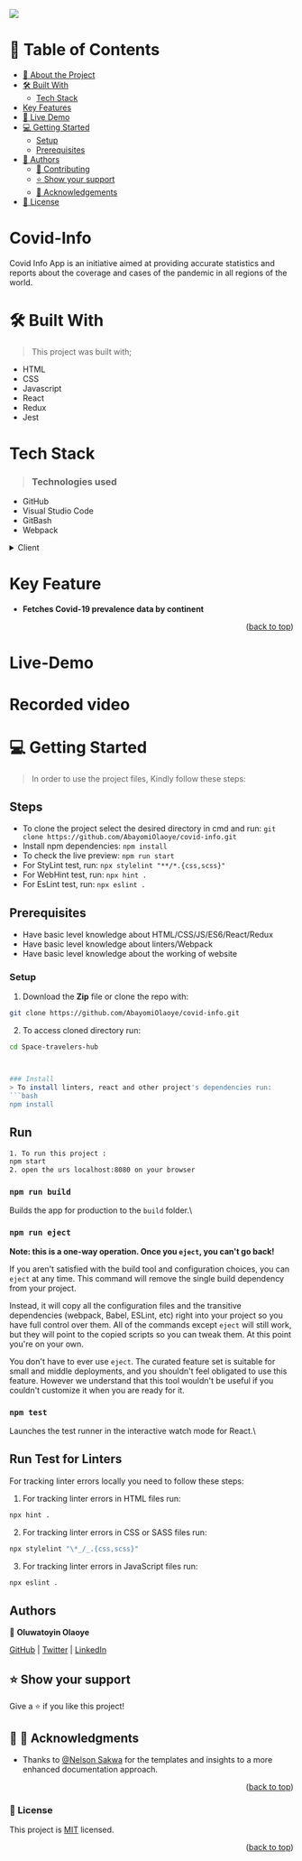 ![](https://img.shields.io/badge/Microverse-blueviolet)

# 📗 Table of Contents

- [📖 About the Project](#about-project)
- [🛠 Built With](#built-with)
  - [Tech Stack](#tech-stack)
- [Key Features](#key-features)
- [🚀 Live Demo](#live-demo)
- [💻 Getting Started](#getting-started)
  - [Setup](#setup)
  - [Prerequisites](#prerequisites)
- [👥 Authors](#authors)
  - [🤝 Contributing](#contributing)
  - [⭐️ Show your support](#support)
  - [🙏 Acknowledgements](#acknowledgements)
- [📝 License](#license)


# Covid-Info
Covid Info App is an initiative aimed at providing accurate statistics and reports about the coverage and cases of the pandemic in all regions of the world.

# 🛠 Built With <a name="built-with"></a>
 > This project was built with; 
- HTML 
- CSS
- Javascript
- React
- Redux
- Jest

# Tech Stack <a name="tech-stack"></a>
> ### Technologies used 
- GitHub 
- Visual Studio Code 
- GitBash
- Webpack
<details> 
<summary>Client</summary>
  <ul>
    <li><a href="https://reactjs.org/">React.js</a></li>
  </ul>
</details>

# Key Feature <a name="key-features"></a>
- **Fetches Covid-19 prevalence  data by continent**

<p align="right">(<a href="#readme-top">back to top</a>)</p>

# Live-Demo


# Recorded video



# 💻 Getting Started <a name="getting-started"></a>
> In order to use the project files, Kindly follow these steps:

## Steps
- To clone the project select the desired directory in cmd and run: `git clone https://github.com/AbayomiOlaoye/covid-info.git`
- Install npm dependencies: `npm install`
- To check the live preview: `npm run start`
- For StyLint test, run: `npx stylelint "**/*.{css,scss}"`
- For WebHint test, run: `npx hint .`
- For EsLint test, run: `npx eslint .`

## Prerequisites
- Have basic level knowledge about HTML/CSS/JS/ES6/React/Redux
- Have basic level knowledge about linters/Webpack
- Have basic level knowledge about the working of website

### Setup
1. Download the **Zip** file or clone the repo with:
```bash
git clone https://github.com/AbayomiOlaoye/covid-info.git
```
2. To access cloned directory run:
```bash
cd Space-travelers-hub



### Install
> To install linters, react and other project's dependencies run:
```bash
npm install
```
## Run
```bash
1. To run this project :
npm start
2. open the urs localhost:8080 on your browser

```

### `npm run build`

Builds the app for production to the `build` folder.\


### `npm run eject`

**Note: this is a one-way operation. Once you `eject`, you can't go back!**

If you aren't satisfied with the build tool and configuration choices, you can `eject` at any time. This command will remove the single build dependency from your project.

Instead, it will copy all the configuration files and the transitive dependencies (webpack, Babel, ESLint, etc) right into your project so you have full control over them. All of the commands except `eject` will still work, but they will point to the copied scripts so you can tweak them. At this point you're on your own.

You don't have to ever use `eject`. The curated feature set is suitable for small and middle deployments, and you shouldn't feel obligated to use this feature. However we understand that this tool wouldn't be useful if you couldn't customize it when you are ready for it.


### `npm test`

Launches the test runner in the interactive watch mode for React.\

## Run Test for Linters

For tracking linter errors locally you need to follow these steps:

1. For tracking linter errors in HTML files run:
```bash 
npx hint .
```

2. For tracking linter errors in CSS or SASS files run:

```bash
npx stylelint "\*_/_.{css,scss}"
```

3. For tracking linter errors in JavaScript files run:

```bash
npx eslint .
```

## Authors

👤 **Oluwatoyin Olaoye**

[GitHub](https://github.com/AbayomiOlaoye) | [Twitter](https://twitter.com/olaoyeelijah) | [LinkedIn](https://www.linkedin.com/in/oluwatoyinolaoye)


## ⭐️ Show your support <a name="support"></a>
Give a ⭐️ if you like this project!

## 🙏 🙏 Acknowledgments <a name="acknowledgements"></a>
- Thanks to [@Nelson Sakwa](https://www.behance.net/sakwadesignstudio) for the templates and insights to a more enhanced documentation approach.

<p align="right">(<a href="#readme-top">back to top</a>)</p>

### 📝 License <a name="license"></a>

This project is [MIT](./LICENSE) licensed.



<p align="right">(<a href="#readme-top">back to top</a>)</p>